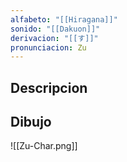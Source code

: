 ```yaml
---
alfabeto: "[[Hiragana]]"
sonido: "[[Dakuon]]"
derivacion: "[[す]]"
pronunciacion: Zu
---
```

## Descripcion

## Dibujo

![[Zu-Char.png]]